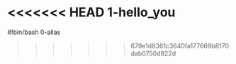 <<<<<<< HEAD
1-hello_you
=======
#!bin/bash 
0-alias
>>>>>>> 679e1d8361c3640fa177669b8170dab0750d922d
